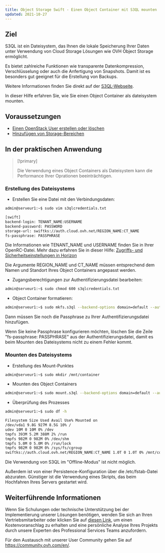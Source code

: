 ```yaml
---
title: Object Storage Swift - Einen Object Container mit S3QL mounten
updated: 2021-10-27
---
```



## Ziel

S3QL ist ein Dateisystem, das Ihnen die lokale Speicherung Ihrer Daten unter Verwendung von Cloud Storage Lösungen wie OVH Object Storage ermöglicht.

Es bietet zahlreiche Funktionen wie transparente Datenkompression, Verschlüsselung oder auch die Anfertigung von Snapshots. Damit ist es besonders gut geeignet für die Erstellung von Backups.

Weitere Informationen finden Sie direkt auf der [S3QL-Webseite](http://www.rath.org/s3ql-docs/).

In dieser Hilfe erfahren Sie, wie Sie einen Object Container als dateisystem mounten.


## Voraussetzungen

- [Einen OpenStack User erstellen oder löschen](/pages/public_cloud/compute/create_and_delete_a_user)
- [Hinzufügen von Storage-Bereichen](/pages/storage_and_backup/object_storage/pcs_create_container)

## In der praktischen Anwendung

> [!primary]
>
> Die Verwendung eines Object Containers als Dateisystem kann die Performance Ihrer Oprationen beeinträchtigen.
>

### Erstellung des Dateisystems


- Erstellen Sie eine Datei mit den Verbindungsdaten:

```bash
admin@serveur1:~$ sudo vim s3qlcredentials.txt

[swift]
backend-login: TENANT_NAME:USERNAME
backend-password: PASSWORD
storage-url: swiftks://auth.cloud.ovh.net/REGION_NAME:CT_NAME
fs-passphrase: PASSPHRASE
```

Die Informationen wie TENANT_NAME und USERNAME finden Sie in Ihrer OpenRC-Datei.
Mehr dazu erfahren Sie in dieser Hilfe: [Zugriffs- und Sicherheitseinstellungen in Horizon](/pages/public_cloud/compute/access_and_security_in_horizon)

Die Argumente REGION_NAME und CT_NAME müssen entsprechend dem Namen und Standort Ihres Object Containers angepasst werden.

- Zugangsberechtigungen zur Authentifizierungsdatei bearbeiten:

```bash
admin@serveur1:~$ sudo chmod 600 s3qlcredentials.txt
```

- Object Container formatieren:

```bash
admin@serveur1:~$ sudo mkfs.s3ql --backend-options domain=default --authfile s3qlcredentials.txt swiftks://auth.cloud.ovh.net/REGION_NAME:CT_NAME
```

Dann müssen Sie noch die Passphrase zu Ihrer Authentifizierungsdatei hinzufügen.

Wenn Sie keine Passphrase konfigurieren möchten, löschen Sie die Zeile "fs-passphrase: PASSPHRASE" aus der Authentifizierungsdatei, damit es beim Mounten des Dateisystems nicht zu einem Fehler kommt.

### Mounten des Dateisystems

- Erstellung des Mount-Punktes

```bash
admin@serveur1:~$ sudo mkdir /mnt/container
```

- Mounten des Object Containers

```bash
admin@serveur1:~$ sudo mount.s3ql --backend-options domain=default --authfile s3qlcredentials.txt swiftks://auth.cloud.ovh.net/REGION_NAME:CT_NAME /mnt/container/
```

- Überprüfung des Prozesses

```bash
admin@serveur1:~$ sudo df -h

Filesystem Size Used Avail Use% Mounted on
/dev/vda1 9.8G 927M 8.5G 10% /
udev 10M 0 10M 0% /dev
tmpfs 393M 5.2M 388M 2% /run
tmpfs 982M 0 982M 0% /dev/shm
tmpfs 5.0M 0 5.0M 0% /run/lock
tmpfs 982M 0 982M 0% /sys/fs/cgroup
swiftks://auth.cloud.ovh.net/REGION_NAME:CT_NAME 1.0T 0 1.0T 0% /mnt/container
```

Die Verwendung von S3QL im "Offline-Modus" ist nicht möglich.

Außerdem ist von einer Persistence-Konfiguration über die /etc/fstab-Datei abzuraten. Günstiger ist die Verwendung eines Skripts, das beim Hochfahren Ihres Servers gestartet wird.

## Weiterführende Informationen
 
Wenn Sie Schulungen oder technische Unterstützung bei der Implementierung unserer Lösungen benötigen, wenden Sie sich an Ihren Vertriebsmitarbeiter oder klicken Sie auf [diesen Link](https://www.ovhcloud.com/de/professional-services/), um einen Kostenvoranschlag zu erhalten und eine persönliche Analyse Ihres Projekts durch unsere Experten des Professional Services Teams anzufordern.

Für den Austausch mit unserer User Community gehen Sie auf <https://community.ovh.com/en/>.
